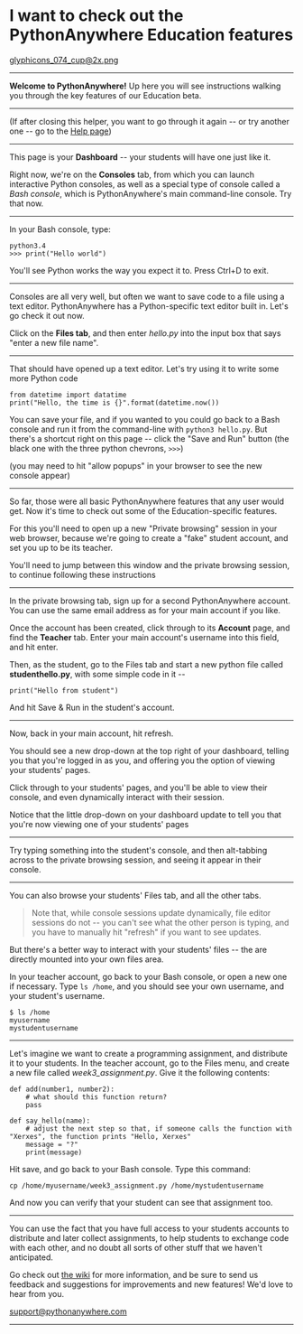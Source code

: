 I want to check out the PythonAnywhere Education features
=========================================================

glyphicons_074_cup@2x.png

----

**Welcome to PythonAnywhere!**  Up here you will see instructions
walking you through the key features of our Education beta.

----

(If after closing this helper, you want to go through it again -- or try another
one -- go to the [Help page](/wiki/))

----


This page is your **Dashboard** -- your students will have one just like it.

Right now, we're on the **Consoles** tab, from which you
can launch interactive Python consoles, as well as a special type of console
called a *Bash console*, which is PythonAnywhere's main command-line console.
Try that now.

----

In your Bash console, type:

    python3.4
    >>> print("Hello world")

You'll see Python works the way you expect it to. Press Ctrl+D to exit.

----

Consoles are all very well, but often we want to save code to a file
using a text editor.  PythonAnywhere has a Python-specific text editor
built in.  Let's go check it out now.

Click on the **Files tab**, and then enter *hello.py* into the input
box that says "enter a new file name".

----

That should have opened up a text editor. Let's try using it to
write some more Python code

    from datetime import datatime
    print("Hello, the time is {}".format(datetime.now())


You can save your file, and if you wanted to you could go back
to a Bash console and run it from the command-line with 
`python3 hello.py`.  But there's a shortcut right on this
page -- click the "Save and Run" button (the black one with the three python
chevrons, `>>>`)

(you may need to hit "allow popups" in your browser to see the new 
console appear)

----

So far, those were all basic PythonAnywhere features that any
user would get.  Now it's time to check out some of the Education-specific
features.

For this you'll need to open up a new "Private browsing" session in your web
browser, because we're going to create a "fake" student account, and set you
up to be its teacher.

You'll need to jump between this window and the private browsing session, to
continue following these instructions

----

In the private browsing tab, sign up for a second PythonAnywhere account.  You
can use the same email address as for your main account if you like.

Once the account has been created, click through to its **Account** page, and
find the **Teacher** tab.  Enter your main account's username into this field,
and hit enter.

Then, as the student, go to the Files tab and start a new python file called
**studenthello.py**, with some simple code in it -- 

    print("Hello from student")

And hit Save & Run in the student's account.

----

Now, back in your main account, hit refresh.

You should see a new drop-down at the top right of your dashboard, telling you
that you're logged in as you, and offering you the option of viewing your students'
pages.

Click through to your students' pages, and you'll be able to view their console,
and even dynamically interact with their session.

Notice that the little drop-down on your dashboard update to tell you that you're
now viewing one of your students' pages

----

Try typing something into the student's console, and then alt-tabbing across to
the private browsing session, and seeing it appear in their console.

----

You can also browse your students' Files tab, and all the other tabs.  

> Note that, while console sessions update dynamically, file editor sessions
> do not -- you can't see what the other person is typing, and you have to
> manually hit "refresh" if you want to see updates.


But there's a better way to interact with your students' files -- the are 
directly mounted into your own files area.

In your teacher account, go back to your Bash console, or open a new one
if necessary. Type `ls /home`, and you should see your own username, and your
student's username.

    $ ls /home
    myusername
    mystudentusername

----

Let's imagine we want to create a programming assignment, and distribute
it to your students.  In the teacher account, go to the Files menu, and
create a new file called *week3_assignment.py*.  Give it the following 
contents:


    def add(number1, number2):
        # what should this function return?
        pass

    def say_hello(name):
        # adjust the next step so that, if someone calls the function with "Xerxes", the function prints "Hello, Xerxes"
        message = "?"  
        print(message)

Hit save, and go back to your Bash console.  Type this command:

    cp /home/myusername/week3_assignment.py /home/mystudentusername

And now you can verify that your student can see that assignment too.


----

You can use the fact that you have full access to your students accounts to
distribute and later collect assignments, to help students to exchange code
with each other, and no doubt all sorts of other stuff that we haven't 
anticipated.

Go check out [the wiki](wiki/Education) for more information, and be sure
to send us feedback and suggestions for improvements and new features!  We'd
love to hear from you.

[support@pythonanywhere.com](mailto:support@pythonanywhere.com)


----


